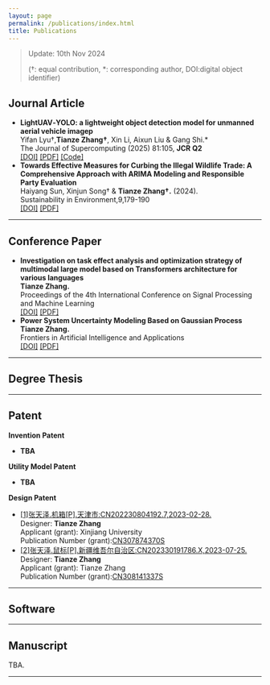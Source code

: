 ```yaml
---
layout: page
permalink: /publications/index.html
title: Publications
---
```


> Update: 10th Nov 2024 
>
> (†: equal contribution, *: corresponding author, DOI:digital object identifier)

## Journal Article

- **LightUAV‑YOLO: a lightweight object detection model for unmanned aerial vehicle imagep**
  <br> Yifan Lyu†,**Tianze Zhang†**, Xin Li, Aixun Liu & Gang Shi.* 
  <br> The Journal of Supercomputing (2025) 81:105, **JCR Q2**
  <br> [[DOI]](https://10.1007/s11227-024-06611-x) [[PDF]](https://zhangtianze.com/mypublications/Thesis/d839d354-d0da-4924-98d2-aa8caa97e9ce.pdf) [[Code]]()
  <!-- <br> DOI:[10.1007/s11227-024-06611-x](https://link.springer.com/article/10.1007/s11227-024-06611-x) -->
- **Towards Effective Measures for Curbing the Illegal Wildlife Trade: A Comprehensive Approach with ARIMA Modeling and Responsible Party Evaluation**
  <br> Haiyang Sun, Xinjun Song† & **Tianze Zhang†.** (2024).
  <br> Sustainability in Environment,9,179-190
  <br> [[DOI]](https://10.22158/se.v9n2p28) [[PDF]](https://zhangtianze.com/mypublications/Thesis/36336-323623-2-PB.pdf)
  <!-- <br> DOI:[10.22158/se.v9n2p28](http://www.scholink.org/ojs/index.php/se/article/view/36336) -->

---

## Conference Paper

- **Investigation on task effect analysis and optimization strategy of multimodal large model based on Transformers architecture for various languages**
  <br> **Tianze Zhang.**
  <br> Proceedings of the 4th International Conference on Signal Processing and Machine Learning
  <!-- <br> Chicago, United States -->
  <br> [[DOI]](https://10.54254/2755-2721/47/20241374) [[PDF]](https://zhangtianze.com/mypublications/Thesis/10.542542755-27214720241374.pdf)
- **Power System Uncertainty Modeling Based on Gaussian Process**
  <br> **Tianze Zhang.**
  <br> Frontiers in Artificial Intelligence and Applications
  <!-- <br> Hangzhou,China -->
  <br> [[DOI]](https://10.3233/FAIA231436) [[PDF]](https://zhangtianze.com/mypublications/Thesis/FAIA-383-FAIA231436.pdf)
---

## Degree Thesis

---

## Patent

**Invention Patent**
- **TBA**

**Utility Model Patent**
- **TBA**

**Design Patent**
- [[1]张天泽.机箱[P].天津市:CN202230804192.7,2023-02-28.](https://zhangtianze.com/mypublications/Patent/CN202230804192.pdf)<br>Designer: **Tianze Zhang**<br>Applicant (grant): Xinjiang University<br>Publication Number (grant):[CN307874370S](https://zhangtianze.com/mypublications/Patent/CN202230804192.pdf)<br>
- [[2]张天泽.鼠标[P].新疆维吾尔自治区:CN202330191786.X,2023-07-25.](https://zhangtianze.com/mypublications/Patent/CN202330191786.pdf)<br>Designer: **Tianze Zhang**<br>Applicant (grant): Tianze Zhang<br>Publication Number (grant):[CN308141337S](https://zhangtianze.com/mypublications/Patent/CN202330191786.pdf)<br>

---

## Software

---

## Manuscript

TBA.
<br>

---
